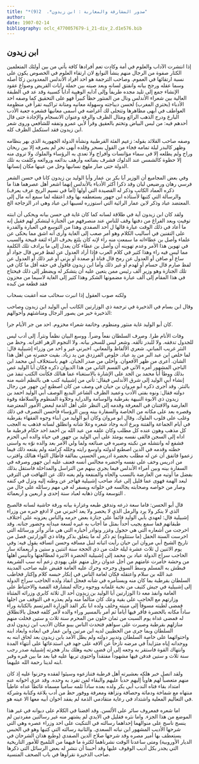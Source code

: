 ```yaml
---
title: "*صدور المشارقة والمغاربة : ابن زيدون*.  2(9)"
author: 
date: 1907-02-14
bibliography: oclc_4770057679-i_21-div_2.d1e576.bib
---
```




##  ابن زيدون 


 إذا انتشرت الآداب والعلوم في أمة وكادت تعم أفرادها كافة يأتي من بين أولئك المتعلمين الكثار صفوة من الرجال منهم ينشأ النوابغ لان ارتقاء العلوم في الخصوص يكون على نسبة ارتقائها في العموم. وصاحب الترجمة هو  احد  أفراد الأندلس المعدودين زكا أصله وسما عقله ورجح بيانه وانفتق لسانه وبعد صيته بين حملة رايات القريض وصواغ عقود الإنشاء جمع إلى تليد مجده طريفاً وإلى آدابه الوهبية آداباً كسبية وقد عد في الطبقة العالية بين شعراء الأندلس ونال من المنثور حظاً كبيراً فهو على التحقيق كما وصفه  احد  الأدباء (بحتري المغرب) لحسن ديباجته وسهولة معانيه ومتانة تراكيبه تقرأ في منظومة العواطف في أبهى مظاهرها وتتجلى لك أغراضه في أسمى معانيها فشعره جعبة الأدب البارع ودرج الذهب الرائع ومثال الظرف والرقة وعنوان الانسجام والإجادة حتى قال أحدهم فيه: من لبس البياض وتختم بالعقيق وقرأ لأبي عمرو وتفقه للشافعي وروى شعر ابن زيدون فقد استكمل الظرف كله. 

 وصفه صاحب القلائد بقوله: زعيم الفئة القرطبية ونشأة الدولة الجهورية الذي بهر بنظامه وظهر كالبدر ليلة تمامه فجاء من القول بسحر وقلده أبهى نحر لم يصرفه إلا بين ريحان وراح ولم يطلعه إلا في سماء مؤانسات وأفراح ولا تعدى به الرؤساء والملوك ولا تروى منه إلا حظوة كالشمس عند الدلوك فشرف بضائعه وأرهف بدائعه وروائعه وكلفت به تلك الدولة حتى صار ملهج نسانيها وحل من عينها مكان إنسانها. 

 وفي بعض المجاميع أن الوزير آبا بكر بن عمار وأبا الوليد بن زيدون كانا في حسن الشعر فرسي رهان ورضيعي لبان وقد ذكرا أكثر الأدباء بالأندلس إنهما اشعر أهل عصرهما هذا ما ذكره العماد الكاتب وذكر له القصيدة التي أولها (أما في نسيم الريح عرف يعرف) والرسالة التي كتبها لأستاذه ابن جهور يستعطفه بها وقد اعتقله لما سمع أنه مال إلى المعتضد عباد وذكر لابن عمار الرائية التي استوزره لسببها ابن عباد وهي ادر الزجاجة الخ. 

 ولقد كان ابن زيدون آية في طلاقة لسانه كما كان غاية في حسن بيانه ويحكى أن ابنته   توفيت وبعد الفراغ من دفنها وقف للناس عند منصرفهم من الجنازة ليتشكر لهم فقيل إنه ما أعاد في ذلك الوقت عبارة قالها ل  أحد  الصفدي وهذا من التوسع في العبارة والقدرة على التفنين في أساليب الكلام وهو أمر صعب إلى الغاية وأرى أنه اشق مما يحكى عن علماء وأصل بن عطاءاته ما سمعت منه راء لإنه كان يلثغ بحرف الراء لثغة قبيحة والسبب في تهوين هذا الأمر وعدم تهوينه أن وأصل بن عطاء كان يعدل إلى ما يرادف تلك الكلمة مما ليس فيه راء وهذا كثير في كلام العرب فإذا أراد العدول عن لفظ فرس قال جواد أو ساع أو صافن أو العدول عن رمح قال قناة أو صعدة أو يزنى أو غير ذلك أو العدول عن لفظ صارم قال حسام أو لهدم أو غير ذلك وأما ابن زيدون فأقول في حقه أقل ما كان في تلك الجنازة وهو وزير  ألف  رئيس ممن يتعين عليه أن يتشكر له ويضطر إلى ذلك فيحتاج في هذا المقام إلى  ألف  عبارة مضمونها الشكر وهذا كثير إلى الغاية لاسيما من محزون فقد قطعة من كبده 

 ولكنه صوب العقول إذا انبرت   سحائب منه أعقبت بسحاب  

 وقال ابن بسام في الذخيرة في ترجمة ذي الوزارتين الكاتب أبي الوليد ابن زيدون وصاحب الذخيرة خير من يصور الرجال ومناشئهم وأحوالهم: 

 كان أبو الوليد غاية منثور ومنظوم. وخاتمة شعراء مخزوم.  احد  من جر الأيام جرا. 

 وفات الأنام طرا. وصرف السلطان نفعاً وضراً. ووسع البيان نظماً ونثراً. إلى أدب ليس للجدول تدفقه. ولا للبدر تألقه. وشعر ليس للسحر بيانه. ولا النجوم الزهر اقترانه. وحظ من النثر غريب المباني. شعري الألفاظ والمعاني. اخبرني غير و  احد  من وزراء إشبيلية قال: لما خلص ابن عبد البر من يد عباد. خلوص الفرزدق من يد زياد. بقيت حضرته من أهل هذا الشان. أعرى من ظهر الأفعوان. وأخلى من صدر الجبان. فهم باستخلاف أبي محمد ابن الباجي المشهور أمره الآتي في القسم الثاني من هذا الديوان ذكره فكان أبا الوليد غص بذلك ووطأ أبا محمد بن الجد على الإشارة بالاستغناء عما هنالك فكأنت الكتب تنفذ من إنشاء أبي الوليد إلى شرق الأندلس فيقال: تأتي من إشبيلية كتب هي بالنظم أشبه منه بالنثر. وقد أجرى ذكره أبو مروان بن حيان في وصف من كان اصطنع ابن جهور من رجال دولته فقال: ونوه بفتى الأدب وعميد الظرف الشاعر البديع الوصف أبي الوليد احمد   بن زيدون ذي الابوة النبيهة بقرطبة والوسامة والدراية وحلاوة المنظوم والسلاطة وقوة العارضة والافتنان في المعرفة وقدمه إلى النظر على أهل الذمة لبعض الأمور المعترضة وقصره بعد على مكانه من الخاصة والسفارة بينه وبين الرؤساء فأحسن التصرف في ذلك وغلب على قلوب الملوك. وقال ابو مروان وكان أبو الوليد من أبناء وجوه الفقهاء بقرطبة في أيام الجماعة والفتنة وبرع أدبه وجاد شعره وعلا شأنه وانطلق لسانه فذهب به العجب كل مذهب وهون عنده كل مطلب وكان علقه من عبد الله بن احمد  احد  حكام قرطبة ما اداه إلى السجن فالقى نفسه يومئذ على أبي الوليد بن جهور في حياة والده أبي الحزم فشفع له وانتشله من نكبته وصيره في صنائعه ولما ولي الأمر بعد والده نوّه به واسنى خطته وقدمه في الدين اصطنع لدولته واوسع رايته وجلله كرامته ولم يقنعه ذلك فيما زعموا فاتفق أن عن له مطلب بحضرة ادريس الحسني بمالقة فأطال الثواء هنالك واقترب من ادريس وخف على نفسه واحضره مجالس أنسه فعنف عليه ابن جهور وصرفه في السفارة بينه وبين أمراء الأندلس فيما يجري بينهم من التراسل والمداخلة فاستقل بذلك بفضل ما أوتيه من العارضة بالنسب والجاه والمنفعة ولم يغنه ذلك عن التهافت في الترقي لبعد الهمة فهوى عما قليل إلى عباد صاحب إشبيلية فهاجر عن وطنه إليه ونزل في كنفه وصار من خواصه وصحابته يجالسه في خلواته ويسفر له في مهم رسائله على حال من التوسعة وكان ذهابه لعباد سنة  إحدى  و  أربعين  و  أربعمائة  . 

 قال أبو الحسن: فاما سعة ذرعه وتدفق طبعه وغزارة بيانه ورقة حاشية لسانه فالصبح الذي لا ينكر ولا يرد والرمل الذي لا يحصر ولا يعد اخبرني من لا ادفع خبره من وزراء إشبيلية قال: لعهدي بأبي الوليد قائماً على جنازة بعض حرمه والناس يعزونه على اختلاف طبقاتهم فما سمع يجيب أحداً بمثل ما أجاب به غيره لسعة ميدانه وحضور جنانه. وقد اخرجت من أشعاره التي هي حجول وغزر ونوادر أخباره التي هي مأثر وأثر ورسائله التي اخرست السنة الحفل (ما ستتلوه) ثم ذكر له ما يتعلق بذكر وفاة ذي الوزارتين فصل من تاريخ الشيخ أبي مروان ابن حيان رأيت اثباته لنبل مساقه وحسن اتساقه يقول فيه: وفي يوم الاثنين ل  ثلاث  عشرة  ليلة خلت من ذي الحجة سنة  اثنتين  و  ستين  و  أربعمائة  سار الحاجب سراج الدولة عباد بن محمد إلى إشبيلية الحضرة الاثيرة لمطالعتها وتأنيس أهلها   من وحشة خأمرت عامتهم من أجل عدوان رجل منهم على يهودي زعم أنه سب الشريعة فبطش به المسلم وسط السوق وجرحه وحرك عليه العامة فقبض عليه صاحب المدينة عبد الله بن سلام واعتقله فكان لعامة الناس في إنكار حبسه كلام وإكثار فخاطب السلطان بقرطبة بما كان منه ويستأمره في شأنه فعجل انفاذ ولده الحاجب سراج الدولة إلى إشبيلية في جيش كثيف من نخبة غلمانه ووجوه رجاله لمشارقة القصة والاحتياط على العامة وانفذ معه ذا الوزارتين أبا الوليد بن زيدون أحد ال  ثلاثة  كابري وزرائه المثناة وزارتهم مع الحاجب على بقية وعك كان متألماً منه ولم يعذره في التوقف من اجلها فمضى لطيته مسوقاً إلى منيته وخلف ولده ابا بكر الفذ الوزارة المرتسم بالكتابة وراء ساداً مكانه بالحضرة فأقر فيها أياماً ثم أمر بالمسير وراء والده لأمر كلفه فعجل بالانطلاق له فمضى غداة يوم السبت من ثمان خلون من المحرم سنة  ثلاث  و  ستين  فخلت منهم منازلهم بقرطبة وصيرت على سواهم فتحدث الناس بيبو مكان الأديب ابن زيدون لدى السلطان وبما جرى من الحظيين لديه ابن مرتين وابن عمار في ابعاده وابعاد ابنه واحتوائهما على خاصة السلطان وتدبير دولته ولم يطل الأمد بابن زيدون بعد لحاق ابنه به ووجدانه إياه متزايداً في مرضه نازحاً عن ألافه على جهد في استدعائها على أنتهاء المدة وانتهاك القوة فاستقر به وجعه إلى أن قضى نحبه وهلك بدار هجرته إشبيلية صدر رجب سنة  ثلاث  و  ستين  فدفن فيها مشهوداً مفتقداً واحتوى تربها عليه فيا بعد ما بين قبره وقبر ابنه لدينا رحمة الله عليهما. 

 ولقد اتصل خبر هلكه بعشيرته أهل قرطبة فتنازعوه وسيئوا لفقده وحزنوا عليه إذ كان منهم متعصباً لهم هاوياً إليهم حدباً عليهم والبقاء لمن تفرد به وحده. وقد عزى اخوانه عنه امتداد بقاء فتاه الندب أبي بكر ولده بعده ساداً ثلمه سامياً مسماه غائطاً عداه عاطياً منتهاه مع شماخة ودماثة وحصافة ونزاهة ومعرفة ووفور حظ من أدب بلاغة وكتابة وشركة في التعاليم المعلية واشتداد في رعاية متقادمي الذمة لم يفقد اخوان أبيه معها الا عينه هو. 

 اما شعره فمعروف سائر على الألسن. وقد افضنا في الكلام على ديوانه في غير هذا الموضع من هذا الجزء. واما نثره فقليل في الايدي لم يشتهر منه غير رسالتين مفردتين لم ينسج ناسج على منوالهما إحداهما رسالته في التنكيت على  احد  وزراء عصره وهي التي   شرحها الأديب المشهور ابن نباته السعدي. والثانية رسالته التي كتبها وهو في الحبس يستعطف بها أمير مصره وقد شرحها صلاح الدين الصفدي (وطبع هذان الشرحان في الديار الأوروبية) ومتى ساعدنا الوقت نشرناهما لكثرة ما فيهما من التلميح للأمور التاريخية التي يجدر بكل أديب الوقوف عليها وقد أحببنا أن ننشر له بعض الرسائل التي ذكرها صاحب الذخيرة نقرأوها في باب الصحف المنسية. 
